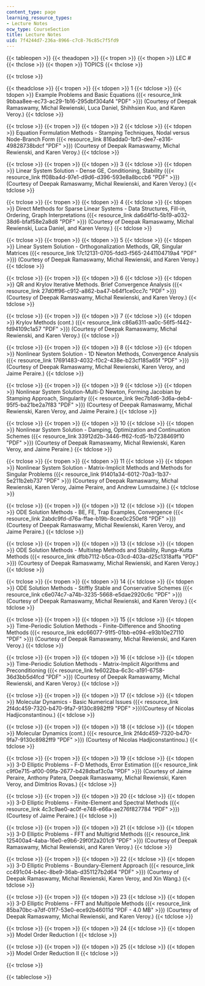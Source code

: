 ```yaml
---
content_type: page
learning_resource_types:
- Lecture Notes
ocw_type: CourseSection
title: Lecture Notes
uid: 7f4244d7-236a-8966-c7c8-76c85c7f5fd9
---
```


{{< tableopen >}}
{{< theadopen >}}
{{< tropen >}}
{{< thopen >}}
LEC #
{{< thclose >}}
{{< thopen >}}
TOPICS
{{< thclose >}}

{{< trclose >}}

{{< theadclose >}}
{{< tropen >}}
{{< tdopen >}}
1
{{< tdclose >}}
{{< tdopen >}}
Example Problems and Basic Equations ({{< resource_link 9bbaa8ee-ec73-ac29-1b16-295dbf304af4 "PDF" >}}) (Courtesy of Deepak Ramaswamy, Michal Rewienski, Luca Daniel, Shihhsien Kuo, and Karen Veroy.)
{{< tdclose >}}

{{< trclose >}}
{{< tropen >}}
{{< tdopen >}}
2
{{< tdclose >}}
{{< tdopen >}}
Equation Formulation Methods - Stamping Techniques, Nodal versus Node-Branch Form ({{< resource_link 816adda0-1bf3-dee7-e316-49828738bdcf "PDF" >}}) (Courtesy of Deepak Ramaswamy, Michal Rewienski, and Karen Veroy.)
{{< tdclose >}}

{{< trclose >}}
{{< tropen >}}
{{< tdopen >}}
3
{{< tdclose >}}
{{< tdopen >}}
Linear System Solution - Dense GE, Conditioning, Stability ({{< resource_link ff08ba4d-97e1-d9d6-d396-593e8a8bccb6 "PDF" >}}) (Courtesy of Deepak Ramaswamy, Michal Rewienski, and Karen Veroy.)
{{< tdclose >}}

{{< trclose >}}
{{< tropen >}}
{{< tdopen >}}
4
{{< tdclose >}}
{{< tdopen >}}
Direct Methods for Sparse Linear Systems - Data Structures, Fill-in, Ordering, Graph Interpretations ({{< resource_link da6d4f1d-5b19-a032-38d6-bfaf58e2a8d8 "PDF" >}}) (Courtesy of Deepak Ramaswamy, Michal Rewienski, Luca Daniel, and Karen Veroy.)
{{< tdclose >}}

{{< trclose >}}
{{< tropen >}}
{{< tdopen >}}
5
{{< tdclose >}}
{{< tdopen >}}
Linear System Solution - Orthogonalization Methods, QR, Singular Matrices ({{< resource_link 17c12131-0705-fdd3-f565-2441104719a4 "PDF" >}}) (Courtesy of Deepak Ramaswamy, Michal Rewienski, and Karen Veroy.)
{{< tdclose >}}

{{< trclose >}}
{{< tropen >}}
{{< tdopen >}}
6
{{< tdclose >}}
{{< tdopen >}}
QR and Krylov Iterative Methods. Brief Convergence Analysis ({{< resource_link 27d0ff96-c912-a862-ba47-b64f1ce0cc7c "PDF" >}}) (Courtesy of Deepak Ramaswamy, Michal Rewienski, and Karen Veroy.)
{{< tdclose >}}

{{< trclose >}}
{{< tropen >}}
{{< tdopen >}}
7
{{< tdclose >}}
{{< tdopen >}}
Krylov Methods (cont.) ({{< resource_link c86a6311-aa0c-56f5-f442-fd94109c1a57 "PDF" >}}) (Courtesy of Deepak Ramaswamy, Michal Rewienski, and Karen Veroy.)
{{< tdclose >}}

{{< trclose >}}
{{< tropen >}}
{{< tdopen >}}
8
{{< tdclose >}}
{{< tdopen >}}
Nonlinear System Solution - 1D Newton Methods, Convergence Analysis ({{< resource_link 17691483-4032-f0c2-438e-b23cf185a65f "PDF" >}}) (Courtesy of Deepak Ramaswamy, Michal Rewienski, Karen Veroy, and Jaime Peraire.)
{{< tdclose >}}

{{< trclose >}}
{{< tropen >}}
{{< tdopen >}}
9
{{< tdclose >}}
{{< tdopen >}}
Nonlinear System Solution-Multi-D Newton, Forming Jacobian by Stamping Approach, Singularity ({{< resource_link 9ec7b1d6-3d6a-deb4-95f5-ba21be2a7f83 "PDF" >}}) (Courtesy of Deepak Ramaswamy, Michal Rewienski, Karen Veroy, and Jaime Peraire.)
{{< tdclose >}}

{{< trclose >}}
{{< tropen >}}
{{< tdopen >}}
10
{{< tdclose >}}
{{< tdopen >}}
Nonlinear System Solution - Damping, Optimization and Continuation Schemes ({{< resource_link 33912d2b-3446-ff62-fcd5-1b7238469f10 "PDF" >}}) (Courtesy of Deepak Ramaswamy, Michal Rewienski, Karen Veroy, and Jaime Peraire.)
{{< tdclose >}}

{{< trclose >}}
{{< tropen >}}
{{< tdopen >}}
11
{{< tdclose >}}
{{< tdopen >}}
Nonlinear System Solution - Matrix-Implicit Methods and Methods for Singular Problems ({{< resource_link 91401a34-6012-70a3-1b37-5e211b2eb737 "PDF" >}}) (Courtesy of Deepak Ramaswamy, Michal Rewienski, Karen Veroy, Jaime Peraire, and Andrew Lumsdaine.)
{{< tdclose >}}

{{< trclose >}}
{{< tropen >}}
{{< tdopen >}}
12
{{< tdclose >}}
{{< tdopen >}}
ODE Solution Methods - BE, FE, Trap Examples, Convergence ({{< resource_link 2abdc9fd-d76a-ffae-b19b-8cee0c250ef8 "PDF" >}}) (Courtesy of Deepak Ramaswamy, Michal Rewienski, Karen Veroy, and Jaime Peraire.)
{{< tdclose >}}

{{< trclose >}}
{{< tropen >}}
{{< tdopen >}}
13
{{< tdclose >}}
{{< tdopen >}}
ODE Solution Methods - Multistep Methods and Stability, Runga-Kutta Methods ({{< resource_link dfbb7112-b5ca-03cd-403a-d25c1318affa "PDF" >}}) (Courtesy of Deepak Ramaswamy, Michal Rewienski, and Karen Veroy.)
{{< tdclose >}}

{{< trclose >}}
{{< tropen >}}
{{< tdopen >}}
14
{{< tdclose >}}
{{< tdopen >}}
ODE Solution Methods - Stiffly Stable and Conservative Schemes ({{< resource_link c6e074c7-a74b-3235-5668-e5dae2920c6c "PDF" >}}) (Courtesy of Deepak Ramaswamy, Michal Rewienski, and Karen Veroy.)
{{< tdclose >}}

{{< trclose >}}
{{< tropen >}}
{{< tdopen >}}
15
{{< tdclose >}}
{{< tdopen >}}
Time-Periodic Solution Methods - Finite-Difference and Shooting Methods ({{< resource_link edc66077-91f5-01bb-e094-e93b10e27110 "PDF" >}}) (Courtesy of Deepak Ramaswamy, Michal Rewienski, and Karen Veroy.)
{{< tdclose >}}

{{< trclose >}}
{{< tropen >}}
{{< tdopen >}}
16
{{< tdclose >}}
{{< tdopen >}}
Time-Periodic Solution Methods - Matrix-Implicit Algorithms and Preconditioning ({{< resource_link fe6022ba-6c3c-a191-6758-36d3bb5d4fcd "PDF" >}}) (Courtesy of Deepak Ramaswamy, Michal Rewienski, and Karen Veroy.)
{{< tdclose >}}

{{< trclose >}}
{{< tropen >}}
{{< tdopen >}}
17
{{< tdclose >}}
{{< tdopen >}}
Molecular Dynamics - Basic Numerical Issues ({{< resource_link 2f4dc459-7320-b470-9fa7-9130c8982ff9 "PDF" >}})(Courtesy of Nicolas Hadjiconstantinou.)
{{< tdclose >}}

{{< trclose >}}
{{< tropen >}}
{{< tdopen >}}
18
{{< tdclose >}}
{{< tdopen >}}
Molecular Dynamics (cont.) ({{< resource_link 2f4dc459-7320-b470-9fa7-9130c8982ff9 "PDF" >}}) (Courtesy of Nicolas Hadjiconstantinou.)
{{< tdclose >}}

{{< trclose >}}
{{< tropen >}}
{{< tdopen >}}
19
{{< tdclose >}}
{{< tdopen >}}
3-D Elliptic Problems - F-D Methods, Error Estimation ({{< resource_link c9f0e715-af00-09fa-2677-b428dbaf3c0a "PDF" >}}) (Courtesy of Jaime Peraire, Anthony Patera, Deepak Ramaswamy, Michal Rewienski, Karen Veroy, and Dimitrios Rovas.)
{{< tdclose >}}

{{< trclose >}}
{{< tropen >}}
{{< tdopen >}}
20
{{< tdclose >}}
{{< tdopen >}}
3-D Elliptic Problems - Finite-Element and Spectral Methods ({{< resource_link 4c3c9ae0-ac0f-e748-e66a-ae276f827784 "PDF" >}}) (Courtesy of Jaime Peraire.)
{{< tdclose >}}

{{< trclose >}}
{{< tropen >}}
{{< tdopen >}}
21
{{< tdclose >}}
{{< tdopen >}}
3-D Elliptic Problems - FFT and Multigrid Methods ({{< resource_link 125400a4-4aba-16e0-e9b6-29f0f2a201c9 "PDF" >}}) (Courtesy of Deepak Ramaswamy, Michal Rewienski, and Karen Veroy.)
{{< tdclose >}}

{{< trclose >}}
{{< tropen >}}
{{< tdopen >}}
22
{{< tdclose >}}
{{< tdopen >}}
3-D Elliptic Problems - Boundary-Element Approach ({{< resource_link cc491c04-b4ec-8be9-36ab-d351127b2d64 "PDF" >}}) (Courtesy of Deepak Ramaswamy, Michal Rewienski, Karen Veroy, and Xin Wang.)
{{< tdclose >}}

{{< trclose >}}
{{< tropen >}}
{{< tdopen >}}
23
{{< tdclose >}}
{{< tdopen >}}
3-D Elliptic Problems - FFT and Multipole Methods ({{< resource_link 85ba70bc-a7df-01f7-53e0-ece92b46011d "PDF - 4.0 MB" >}}) (Courtesy of Deepak Ramaswamy, Michal Rewienski, and Karen Veroy.)
{{< tdclose >}}

{{< trclose >}}
{{< tropen >}}
{{< tdopen >}}
24
{{< tdclose >}}
{{< tdopen >}}
Model Order Reduction I
{{< tdclose >}}

{{< trclose >}}
{{< tropen >}}
{{< tdopen >}}
25
{{< tdclose >}}
{{< tdopen >}}
Model Order Reduction II
{{< tdclose >}}

{{< trclose >}}

{{< tableclose >}}